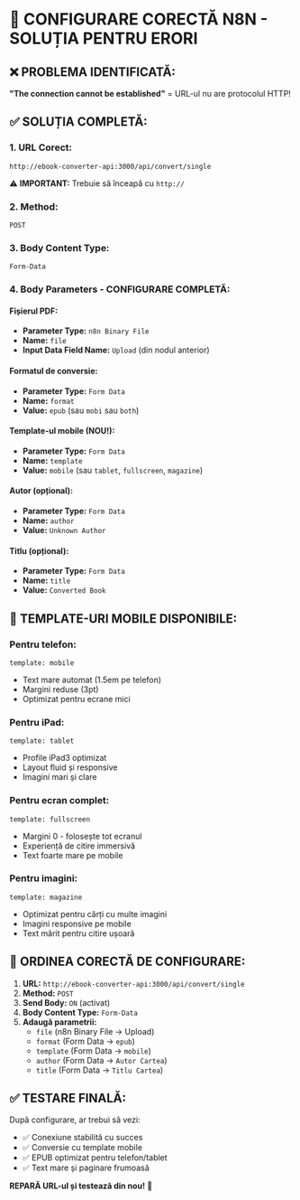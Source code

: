 # 🔧 CONFIGURARE CORECTĂ N8N - SOLUȚIA PENTRU ERORI

## ❌ PROBLEMA IDENTIFICATĂ:
**"The connection cannot be established"** = URL-ul nu are protocolul HTTP!

## ✅ SOLUȚIA COMPLETĂ:

### 1. **URL Corect:**
```
http://ebook-converter-api:3000/api/convert/single
```
⚠️ **IMPORTANT:** Trebuie să înceapă cu `http://`

### 2. **Method:**
```
POST
```

### 3. **Body Content Type:**
```
Form-Data
```

### 4. **Body Parameters - CONFIGURARE COMPLETĂ:**

#### Fișierul PDF:
- **Parameter Type:** `n8n Binary File`
- **Name:** `file`
- **Input Data Field Name:** `Upload` (din nodul anterior)

#### Formatul de conversie:
- **Parameter Type:** `Form Data`
- **Name:** `format`
- **Value:** `epub` (sau `mobi` sau `both`)

#### Template-ul mobile (NOU!):
- **Parameter Type:** `Form Data`
- **Name:** `template`
- **Value:** `mobile` (sau `tablet`, `fullscreen`, `magazine`)

#### Autor (opțional):
- **Parameter Type:** `Form Data`
- **Name:** `author`
- **Value:** `Unknown Author`

#### Titlu (opțional):
- **Parameter Type:** `Form Data`
- **Name:** `title`
- **Value:** `Converted Book`

## 🎯 **TEMPLATE-URI MOBILE DISPONIBILE:**

### Pentru telefon:
```
template: mobile
```
- Text mare automat (1.5em pe telefon)
- Margini reduse (3pt)
- Optimizat pentru ecrane mici

### Pentru iPad:
```
template: tablet
```
- Profile iPad3 optimizat
- Layout fluid și responsive
- Imagini mari și clare

### Pentru ecran complet:
```
template: fullscreen
```
- Margini 0 - folosește tot ecranul
- Experiență de citire immersivă
- Text foarte mare pe mobile

### Pentru imagini:
```
template: magazine
```
- Optimizat pentru cărți cu multe imagini
- Imagini responsive pe mobile
- Text mărit pentru citire ușoară

## 🚀 **ORDINEA CORECTĂ DE CONFIGURARE:**

1. **URL:** `http://ebook-converter-api:3000/api/convert/single`
2. **Method:** `POST`
3. **Send Body:** `ON` (activat)
4. **Body Content Type:** `Form-Data`
5. **Adaugă parametrii:**
   - `file` (n8n Binary File → Upload)
   - `format` (Form Data → `epub`)
   - `template` (Form Data → `mobile`)
   - `author` (Form Data → `Autor Cartea`)
   - `title` (Form Data → `Titlu Cartea`)

## ✅ **TESTARE FINALĂ:**

După configurare, ar trebui să vezi:
- ✅ Conexiune stabilită cu succes
- ✅ Conversie cu template mobile
- ✅ EPUB optimizat pentru telefon/tablet
- ✅ Text mare și paginare frumoasă

**REPARĂ URL-ul și testează din nou!** 🚀
